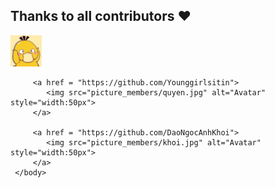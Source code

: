## Thanks to all contributors ❤
<!DOCTYPE html>
<html>
     <head>
         <meta name="viewport" content="width=device-width, initial-scale=1">
     </head>
     <body>
         <a href = "https://github.com/VuHoaBinh">
            <img src="picture_members/binh.jpg" alt="Avatar" style="width:50px" >
         </a>
         
         <a href = "https://github.com/Younggirlsitin">
            <img src="picture_members/quyen.jpg" alt="Avatar" style="width:50px">
         </a>
         
         <a href = "https://github.com/DaoNgocAnhKhoi">
            <img src="picture_members/khoi.jpg" alt="Avatar" style="width:50px">
         </a>
     </body>
</html> 


